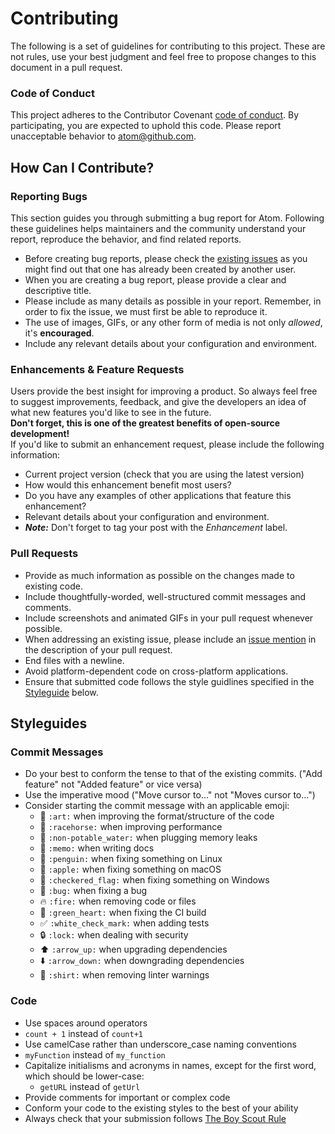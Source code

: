 # Contributing

The following is a set of guidelines for contributing to this project. These are not rules, use your best judgment and feel free to propose changes to this document in a pull request.

### Code of Conduct

This project adheres to the Contributor Covenant [code of conduct](http://contributor-covenant.org/version/1/4/). By participating, you are expected to uphold this code. Please report unacceptable behavior to atom@github.com.

## How Can I Contribute?

### Reporting Bugs

This section guides you through submitting a bug report for Atom. Following these guidelines helps maintainers and the community understand your report, reproduce the behavior, and find related reports.

* Before creating bug reports, please check the [existing issues](http://github.com/JonSn0w/Atomic-Monokai-Syntax/issues) as you might find out that one has already been created by another user.
* When you are creating a bug report, please provide a clear and descriptive title.
* Please include as many details as possible in your report. Remember, in order to fix the issue, we must first be able to reproduce it.
* The use of images, GIFs, or any other form of media is not only *allowed*, it's **encouraged**.
* Include any relevant details about your configuration and environment.

### Enhancements & Feature Requests  

Users provide the best insight for improving a product. So always feel free to suggest improvements, feedback, and give the developers an idea of what new features you'd like to see in the future.  
**Don't forget, this is one of the greatest benefits of open-source development!**  
 If you'd like to submit an enhancement request, please include the following information:
 * Current project version (check that you are using the latest version)
 * How would this enhancement benefit most users?
 * Do you have any examples of other applications that feature this enhancement?
 * Relevant details about your configuration and environment.
 * ***Note:*** Don't forget to tag your post with the *Enhancement* label.


### Pull Requests  
* Provide as much information as possible on the changes made to existing code.
* Include thoughtfully-worded, well-structured commit messages and comments.
* Include screenshots and animated GIFs in your pull request whenever possible.
* When addressing an existing issue, please include an [issue mention](https://github.com/blog/957-introducing-issue-mentions) in the description of your pull request.
* End files with a newline.
* Avoid platform-dependent code on cross-platform applications.
* Ensure that submitted code follows the style guidlines specified in the [Styleguide](#styleguide) below.  


## Styleguides  

### Commit Messages  
 * Do your best to conform the tense to that of the existing commits. ("Add feature" not "Added feature" or vice versa)
 * Use the imperative mood ("Move cursor to..." not "Moves cursor to...")
 * Consider starting the commit message with an applicable emoji:
    * :art: `:art:` when improving the format/structure of the code
    * :racehorse: `:racehorse:` when improving performance
    * :non-potable_water: `:non-potable_water:` when plugging memory leaks
    * :memo: `:memo:` when writing docs
    * :penguin: `:penguin:` when fixing something on Linux
    * :apple: `:apple:` when fixing something on macOS
    * :checkered_flag: `:checkered_flag:` when fixing something on Windows
    * :bug: `:bug:` when fixing a bug
    * :fire: `:fire:` when removing code or files
    * :green_heart: `:green_heart:` when fixing the CI build
    * :white_check_mark: `:white_check_mark:` when adding tests
    * :lock: `:lock:` when dealing with security
    * :arrow_up: `:arrow_up:` when upgrading dependencies
    * :arrow_down: `:arrow_down:` when downgrading dependencies
    * :shirt: `:shirt:` when removing linter warnings

### Code   

 * Use spaces around operators  
  * `count + 1` instead of `count+1`
 * Use camelCase rather than underscore_case naming conventions
  * `myFunction` instead of `my_function`
 * Capitalize initialisms and acronyms in names, except for the first word, which
   should be lower-case:
   * `getURL` instead of `getUrl`
 * Provide comments for important or complex code
 * Conform your code to the existing styles to the best of your ability
 * Always check that your submission follows [The Boy Scout Rule](http://programmer.97things.oreilly.com/wiki/index.php/The_Boy_Scout_Rule)
